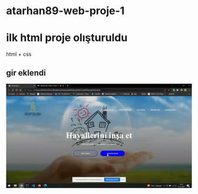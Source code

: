 # atarhan89-web-proje-1

<h1> ilk html proje olışturuldu </h1>

html + css

<h2> gir eklendi</h2>

![](screen.gif)